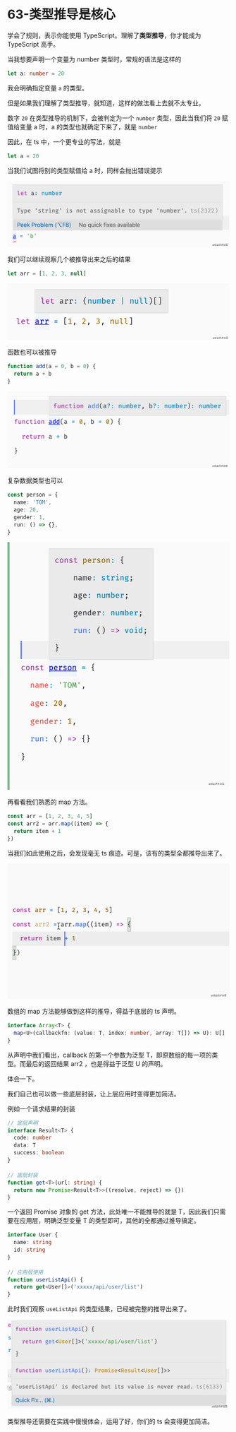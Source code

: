 # 63-类型推导是核心

学会了规则，表示你能使用 TypeScript。理解了**类型推导**，你才能成为 TypeScript 高手。

当我想要声明一个变量为 number 类型时，常规的语法是这样的

```typescript
let a: number = 20
```

我会明确指定变量 `a` 的类型。

但是如果我们理解了类型推导，就知道，这样的做法看上去就不太专业。

数字 `20` 在类型推导的机制下，会被判定为一个 `number` 类型，因此当我们将 `20` 赋值给变量 a 时，a 的类型也就确定下来了，就是 `number`

因此，在 ts 中，一个更专业的写法，就是

```typescript
let a = 20
```

当我们试图将别的类型赋值给 a 时，同样会抛出错误提示

![img](./assets/1-20240301120054593.png)

我们可以继续观察几个被推导出来之后的结果

```typescript
let arr = [1, 2, 3, null]
```

![img](./assets/1-20240301120054610.png)

函数也可以被推导

```typescript
function add(a = 0, b = 0) {
  return a + b
}
```

![img](./assets/1-20240301120054598.png)

复杂数据类型也可以

```typescript
const person = {
  name: 'TOM',
  age: 20,
  gender: 1,
  run: () => {},
}
```

![img](./assets/1-20240301120054583.png)

再看看我们熟悉的 map 方法。

```typescript
const arr = [1, 2, 3, 4, 5]
const arr2 = arr.map((item) => {
  return item + 1
})
```

当我们如此使用之后，会发现毫无 ts 痕迹。可是，该有的类型全都推导出来了。

![img](./assets/1-20240301120054627.png)

数组的 map 方法能够做到这样的推导，得益于底层的 ts 声明。

```typescript
interface Array<T> {
  map<U>(callbackfn: (value: T, index: number, array: T[]) => U): U[]
}
```

从声明中我们看出，callback 的第一个参数为泛型 T，即原数组的每一项的类型。而最后的返回结果 arr2 ，也是得益于泛型 U 的声明。

体会一下。

我们自己也可以做一些底层封装，让上层应用时变得更加简洁。

例如一个请求结果的封装

```typescript
// 底层声明
interface Result<T> {
  code: number
  data: T
  success: boolean
}

// 底层封装
function get<T>(url: string) {
  return new Promise<Result<T>>((resolve, reject) => {})
}
```

一个返回 Promise 对象的 get 方法，此处唯一不能推导的就是 T，因此我们只需要在应用层，明确泛型变量 T 的类型即可，其他的全都通过推导搞定。

```typescript
interface User {
  name: string
  id: string
}

// 应用层使用
function userListApi() {
  return get<User[]>('xxxxx/api/user/list')
}
```

此时我们观察 `useListApi` 的类型结果，已经被完整的推导出来了。

![img](./assets/1-20240301120054631.png)

类型推导还需要在实践中慢慢体会，运用了好，你们的 ts 会变得更加简洁。
